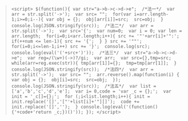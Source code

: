 >`<script>
    $(function(){
        var str="a->b->c->d->e"; 
        /*法一*/ 
        var arr = str.split('->'); 
        var src= ""; 
        for(var i=arr.length-1;i>=0;i--){
            var obj = {}; 
            obj[arr[i]]=src; 
            src=obj; 
        }
        console.log(JSON.stringify(src)); 
        /*法二*/ 
        var arr = str.split('->'); 
        var src='{'; 
        var num=0; 
        var i = 0;
        var len = arr.length; 
        for(i=0;i<arr.length;i++){
            src += '"'+arr[i]+'":'; 
            if(++num <= len-1){
                src += '{'; 
            }
        }
        src += '""'; 
        for(i=0;i<=len-1;i++)
            src += '}'; 
        console.log(src); 
        console.log(eval('('+src+')')); 
        /*法三*/ 
        var str="a->b->c->d->e"; 
        var reg=/(\w+)(->)?/gi; 
        var arr; 
        var src={},tmp=src; 
        while(arr=reg.exec(str)){
            tmp[arr[1]]={}; 
            tmp=tmp[arr[1]]; 
        }
        console.log(JSON.stringify(src)); 
        /*法四*/ 
        var arr = str.split('->'); 
        var src= ""; 
        arr.reverse().map(function(i) {
            var obj = {}; 
            obj[i]=src; 
            src=obj; 
        }); 
        console.log(JSON.stringify(src)); 
        /*法五*/ 
        var list = ['a','b','c','d','e']; 
        var i= 0,code = 'var _c = {};'; 
        var init = '_c[]={};'; 
        for (;i<list.length;i++){
            init = init.replace('[]','["'+list[i]+'"][]'); 
            code += init.replace('[]',''); 
        }
        console.log(eval('(function(){'+code+'return _c;})()'));
});
</script>`

